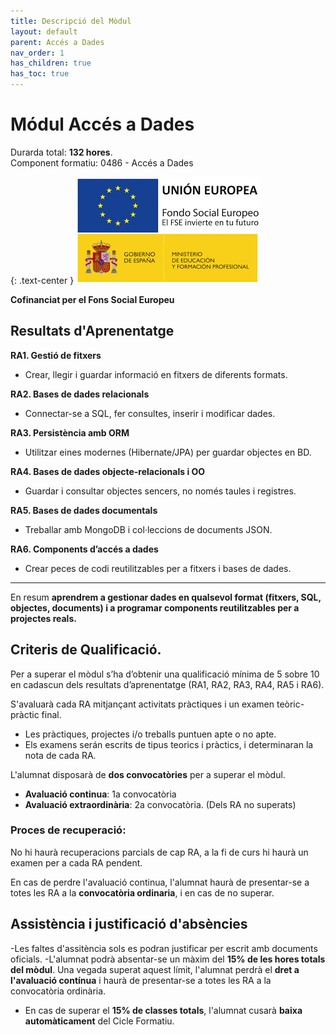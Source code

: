 ```yaml
---
title: Descripció del Mòdul
layout: default
parent: Accés a Dades
nav_order: 1
has_children: true
has_toc: true
---
```



# Módul Accés a Dades

Durarda total: **132 hores**.    
Component formatiu: 0486 - Accés a Dades    


{: .text-center }
![alt text](./0Introduccio/imatges/fse.png)

**Cofinanciat per  el Fons Social Europeu**






## Resultats d'Aprenentatge


**RA1. Gestió de fitxers**
- Crear, llegir i guardar informació en fitxers de diferents formats.

**RA2. Bases de dades relacionals**
- Connectar-se a SQL, fer consultes, inserir i modificar dades.

**RA3. Persistència amb ORM**
- Utilitzar eines modernes (Hibernate/JPA) per guardar objectes en BD.

**RA4. Bases de dades objecte-relacionals i OO**
- Guardar i consultar objectes sencers, no només taules i registres.

**RA5. Bases de dades documentals**
- Treballar amb MongoDB i col·leccions de documents JSON.

**RA6. Components d’accés a dades**
- Crear peces de codi reutilitzables per a fitxers i bases de dades.

---

En resum **aprendrem a gestionar dades en qualsevol format (fitxers, SQL, objectes, documents) i a programar components reutilitzables per a projectes reals.**


## Criteris de Qualificació.

Per a superar el mòdul s’ha d’obtenir una qualificació mínima de 5 sobre 10 en cadascun dels resultats d’aprenentatge (RA1, RA2, RA3, RA4, RA5 i RA6).


S'avaluarà cada RA mitjançant activitats pràctiques i un examen teòric-pràctic final.

- Les pràctiques, projectes i/o treballs puntuen apte o no apte.
- Els examens serán escrits de tipus teorics i pràctics, i determinaran la nota de cada RA.

L'alumnat disposarà de **dos convocatòries** per a superar el mòdul.

- **Avaluació continua**: 1a convocatòria
- **Avaluació extraordinària**: 2a convocatòria. (Dels RA no superats)

### Proces de recuperació:

No hi haurà recuperacions parcials de cap RA, a la fi de curs hi haurà un examen per a cada RA pendent.

En cas de perdre l'avaluació continua, l'alumnat haurà de presentar-se a totes les RA a la **convocatòria ordinaria**, i en cas de no superar.


## Assistència i justificació d'absències

-Les faltes d'assitència sols es podran justificar per escrit amb documents oficials.
-L'alumnat podrà absentar-se un màxim del **15% de les hores totals del mòdul**. Una vegada superat aquest límit, l'alumnat perdrà el **dret a l'avaluació contínua** i haurà de presentar-se a totes les RA a la convocatòria ordinària.
- En cas de superar el **15% de classes totals**, l'alumnat cusarà **baixa automàticament** del Cicle Formatiu.



